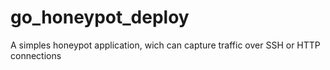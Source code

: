 # go_honeypot_deploy
A simples honeypot application, wich can capture traffic over SSH or HTTP connections
